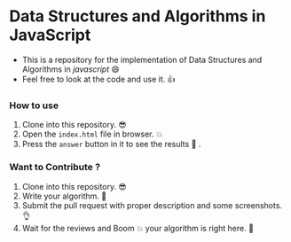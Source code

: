 # Data Structures and Algorithms in JavaScript

- This is a repository for the implementation of Data Structures and Algorithms in *javascript* :smile:
- Feel free to look at the code and use it. :thumbsup:

### How to use
1. Clone into this repository. :sunglasses:
2. Open the `index.html` file in browser. :boom:
3. Press the `answer` button in it to see the results :100: .

### Want to Contribute ?
1. Clone into this repository. :sunglasses:
2. Write your algorithm. :punch:
3. Submit the pull request with proper description and some screenshots. :ok_hand:
4. Wait for the reviews and Boom :boom: your algorithm is right here. :100: